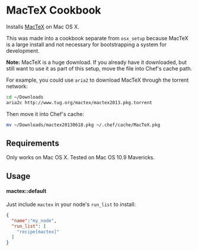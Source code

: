MacTeX Cookbook
===============

Installs [MacTeX][mactex] on Mac OS X.

This was made into a cookbook separate from `osx_setup` because MacTeX is a large install and not necessary for bootstrapping a system for development.

**Note:** MacTeX is a huge download. If you already have it downloaded, but still want to use it as part of this setup, move the file into Chef's cache path.

For example, you could use `aria2` to download MacTeX through the torrent network:
```bash
cd ~/Downloads
aria2c http://www.tug.org/mactex/mactex2013.pkg.torrent
```

Then move it into Chef's cache:
```bash
mv ~/Downloads/mactex20130618.pkg ~/.chef/cache/MacTeX.pkg
```

[mactex]: http://tug.org/mactex/downloading.html

Requirements
------------

Only works on Mac OS X. Tested on Mac OS 10.9 Mavericks.

Usage
-----
#### mactex::default

Just include `mactex` in your node's `run_list` to install:

```json
{
  "name":"my_node",
  "run_list": [
    "recipe[mactex]"
  ]
}
```

